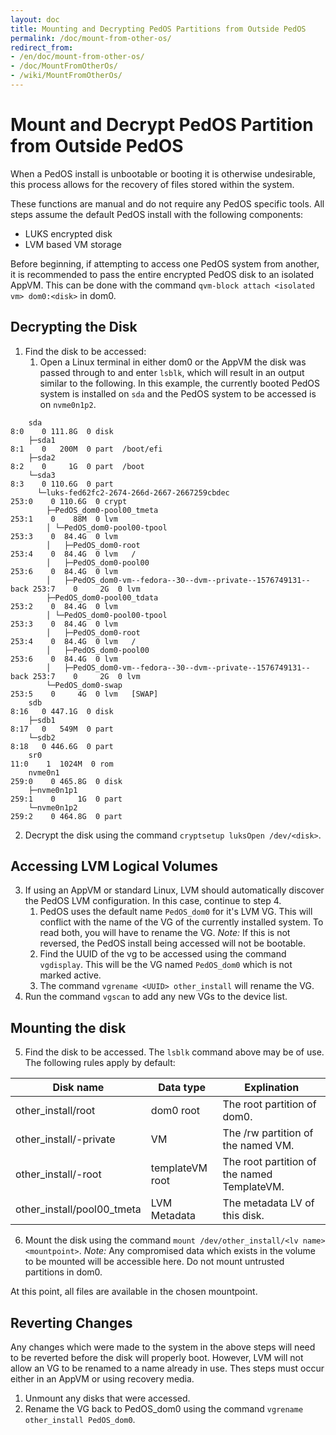 ```yaml
---
layout: doc
title: Mounting and Decrypting PedOS Partitions from Outside PedOS
permalink: /doc/mount-from-other-os/
redirect_from:
- /en/doc/mount-from-other-os/
- /doc/MountFromOtherOs/
- /wiki/MountFromOtherOs/
---
```


Mount and Decrypt PedOS Partition from Outside PedOS
====================================================

When a PedOS install is unbootable or booting it is otherwise undesirable, this process allows for the recovery of files stored within the system.

These functions are manual and do not require any PedOS specific tools. All steps assume the default PedOS install with the following components:
- LUKS encrypted disk
- LVM based VM storage

Before beginning, if attempting to access one PedOS system from another, it is recommended to pass the entire encrypted PedOS disk to an isolated AppVM.
This can be done with the command `qvm-block attach <isolated vm> dom0:<disk>` in dom0.

Decrypting the Disk
-----------------

1. Find the disk to be accessed:
	1. Open a Linux terminal in either dom0 or the AppVM the disk was passed through to and enter `lsblk`, which will result in an output similar to the following.
	   In this example, the currently booted PedOS system is installed on `sda` and the PedOS system to be accessed is on `nvme0n1p2`.
```
	sda                                                                   8:0    0 111.8G  0 disk
	├─sda1                                                                8:1    0   200M  0 part  /boot/efi
	├─sda2                                                                8:2    0     1G  0 part  /boot
	└─sda3                                                                8:3    0 110.6G  0 part
	  └─luks-fed62fc2-2674-266d-2667-2667259cbdec                       253:0    0 110.6G  0 crypt
		├─PedOS_dom0-pool00_tmeta                                       253:1    0    88M  0 lvm
		│ └─PedOS_dom0-pool00-tpool                                     253:3    0  84.4G  0 lvm
		│   ├─PedOS_dom0-root                                           253:4    0  84.4G  0 lvm   /
		│   ├─PedOS_dom0-pool00                                         253:6    0  84.4G  0 lvm
		│   ├─PedOS_dom0-vm--fedora--30--dvm--private--1576749131--back 253:7    0     2G  0 lvm
		├─PedOS_dom0-pool00_tdata                                       253:2    0  84.4G  0 lvm
		│ └─PedOS_dom0-pool00-tpool                                     253:3    0  84.4G  0 lvm
		│   ├─PedOS_dom0-root                                           253:4    0  84.4G  0 lvm   /
		│   ├─PedOS_dom0-pool00                                         253:6    0  84.4G  0 lvm
		│   ├─PedOS_dom0-vm--fedora--30--dvm--private--1576749131--back 253:7    0     2G  0 lvm
		└─PedOS_dom0-swap                                               253:5    0     4G  0 lvm   [SWAP]
	sdb                                                                   8:16   0 447.1G  0 disk
	├─sdb1                                                                8:17   0   549M  0 part
	└─sdb2                                                                8:18   0 446.6G  0 part
	sr0                                                                  11:0    1  1024M  0 rom
	nvme0n1                                                             259:0    0 465.8G  0 disk
	├─nvme0n1p1                                                         259:1    0     1G  0 part
	└─nvme0n1p2                                                         259:2    0 464.8G  0 part
```

2. Decrypt the disk using the command `cryptsetup luksOpen /dev/<disk>`.

Accessing LVM Logical Volumes
-----------------------------

3. If using an AppVM or standard Linux, LVM should automatically discover the PedOS LVM configuration. In this case, continue to step 4.
	1. PedOS uses the default name `PedOS_dom0` for it's LVM VG.
	   This will conflict with the name of the VG of the currently installed system.
	   To read both, you will have to rename the VG.
	   *Note:* If this is not reversed, the PedOS install being accessed will not be bootable.
	2. Find the UUID of the vg to be accessed using the command `vgdisplay`.
	   This will be the VG named `PedOS_dom0` which is not marked active.
	3. The command `vgrename <UUID> other_install` will rename the VG.
4. Run the command `vgscan` to add any new VGs to the device list.

Mounting the disk
-----------------

5. Find the disk to be accessed. The `lsblk` command above may be of use. The following rules apply by default:

| Disk name           			| Data type     	| Explination   			    			  |
| ----------------------------- | ----------------- | ------------------------------------------- |
| other\_install/root     		| dom0 root 		| The root partition of dom0. 			 	  |
| other\_install/<vm>-private   | VM  				| The /rw partition of the named VM. 		  |
| other\_install/<vm>-root      | templateVM root 	| The root partition of the named TemplateVM. |
| other\_install/pool00\_tmeta     	| LVM Metadata 		| The metadata LV of this disk. 			  |

6. Mount the disk using the command `mount /dev/other_install/<lv name> <mountpoint>`.
   *Note:* Any compromised data which exists in the volume to be mounted will be accessible here.
   Do not mount untrusted partitions in dom0.

At this point, all files are available in the chosen mountpoint.

Reverting Changes
-----------------------------------------
Any changes which were made to the system in the above steps will need to be reverted before the disk will properly boot.
However, LVM will not allow an VG to be renamed to a name already in use.
Thes steps must occur either in an AppVM or using recovery media.

1. Unmount any disks that were accessed.
2. Rename the VG back to PedOS\_dom0 using the command `vgrename other_install PedOS_dom0`.


